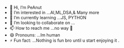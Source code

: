 - 👋 Hi, I’m PeAnut
- 👀 I’m interested in ...AI,ML,DSA,& Many more 
- 🌱 I’m currently learning ...JS, PYTHON 
- 💞️ I’m looking to collaborate on ...
- 📫 How to reach me ...no way 🙂
- 😄 Pronouns: ...Im human 
- ⚡ Fun fact: ...Nothing is fun bro until u start enjoying it .

<!---
PeAnut8250/PeAnut8250 is a ✨ special ✨ repository because its `README.md` (this file) appears on your GitHub profile.
You can click the Preview link to take a look at your changes.
--->
